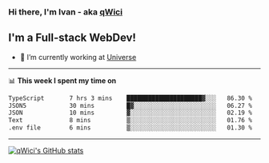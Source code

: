 ### Hi there, I'm Ivan - aka [qWici][website]

## I'm a Full-stack WebDev!
- 🔭 I’m currently working at [Universe][universe]

---

📊 **This week I spent my time on**
<!--START_SECTION:waka-->

```txt
TypeScript       7 hrs 3 mins    █████████████████████▓░░░   86.30 %
JSON5            30 mins         █▓░░░░░░░░░░░░░░░░░░░░░░░   06.27 %
JSON             10 mins         ▓░░░░░░░░░░░░░░░░░░░░░░░░   02.19 %
Text             8 mins          ▒░░░░░░░░░░░░░░░░░░░░░░░░   01.76 %
.env file        6 mins          ▒░░░░░░░░░░░░░░░░░░░░░░░░   01.30 %
```

<!--END_SECTION:waka-->

---

[![qWici's GitHub stats](https://github-readme-stats.vercel.app/api?username=qWici)](https://github.com/qWici/github-readme-stats)

[website]: https://devkucher.com
[twitter]: https://twitter.com/KucherDev
[linkedin]: https://www.linkedin.com/in/ivankucher
[universe]: https://universeapps.limited

